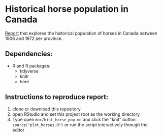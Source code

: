 # Historical horse population in Canada
[Report](doc/hist_horse_pop.md) that explores the historical population of horses in Canada between 1906 and 1972 per province.

## Dependencies:
- R and R packages:
  - tidyverse
  - knitr
  - here

## Instructions to reproduce report:
1. clone or download this repository
2. open RStudio and set this project root as the working directory
3. Type open `doc/hist_horse_pop.md` and click the "knit" button. `source("plot_horses.R")` or run the script interactively through the editor
